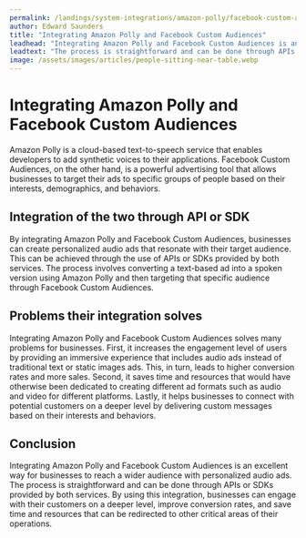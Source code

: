 ```yaml
---
permalink: /landings/system-integrations/amazon-polly/facebook-custom-audiences
author: Edward Saunders
title: "Integrating Amazon Polly and Facebook Custom Audiences"
leadhead: "Integrating Amazon Polly and Facebook Custom Audiences is an excellent way for businesses to reach a wider audience with personalized audio ads"
leadtext: "The process is straightforward and can be done through APIs or SDKs provided by both services. By using this integration, businesses can engage with their customers on a deeper level, improve conversion rates, and save time and resources that can be redirected to other critical areas of their operations."
image: /assets/images/articles/people-sitting-near-table.webp
---
```

<div class="arttext">
<h1>Integrating Amazon Polly and Facebook Custom Audiences</h1>

<p>Amazon Polly is a cloud-based text-to-speech service that enables developers to add synthetic voices to their applications. Facebook Custom Audiences, on the other hand, is a powerful advertising tool that allows businesses to target their ads to specific groups of people based on their interests, demographics, and behaviors. </p>

<h2>Integration of the two through API or SDK</h2>

<p>By integrating Amazon Polly and Facebook Custom Audiences, businesses can create personalized audio ads that resonate with their target audience. This can be achieved through the use of APIs or SDKs provided by both services. The process involves converting a text-based ad into a spoken version using Amazon Polly and then targeting that specific audience through Facebook Custom Audiences. </p>

<h2>Problems their integration solves</h2>

<p>Integrating Amazon Polly and Facebook Custom Audiences solves many problems for businesses. First, it increases the engagement level of users by providing an immersive experience that includes audio ads instead of traditional text or static images ads. This, in turn, leads to higher conversion rates and more sales. Second, it saves time and resources that would have otherwise been dedicated to creating different ad formats such as audio and video for different platforms. Lastly, it helps businesses to connect with potential customers on a deeper level by delivering custom messages based on their interests and behaviors.</p>

<h2>Conclusion</h2>

<p>Integrating Amazon Polly and Facebook Custom Audiences is an excellent way for businesses to reach a wider audience with personalized audio ads. The process is straightforward and can be done through APIs or SDKs provided by both services. By using this integration, businesses can engage with their customers on a deeper level, improve conversion rates, and save time and resources that can be redirected to other critical areas of their operations.</p>

</div>